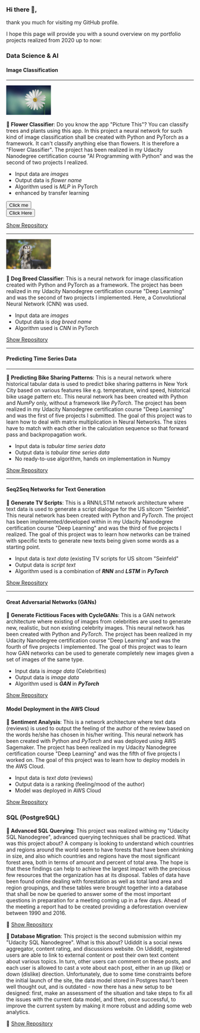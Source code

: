 ### Hi there 👋,

thank you much for visiting my GitHub profile. 

I hope this page will provide you with a sound overview on my portfolio projects realized from 2020 up to now:

### Data Science & AI ###

#### Image Classification ###

---

<img src="marguerite-g29b58e904_640.jpg" alt="Flower Classifier" width="120" alt="(c) Pixabay">

**🌱 Flower Classifier**: Do you know the app "Picture This"? You can classify trees and plants using this app. In this project a neural network for such kind of image classification shall be created with Python and PyTorch as a framework. It can't classify anything else than flowers. It is therefore a "Flower Classifier". The project has been realized in my Udacity Nanodegree certification course "AI Programming with Python" and was the second of two projects I realized. 

- Input data are *images*
- Output data is *flower name*
- Algorithm used is *MLP* in PyTorch
- enhanced by transfer learning

<form>
  <button type="submit" formaction="https://www.w3docs.com">Click me</button>
</form>

<button onclick="window.location.href='https://w3docs.com](https://github.com/Quirly/udacity-AI-app-flower-classification';">
   Click Here
</button>

[Show Repository](https://github.com/Quirly/udacity-AI-app-flower-classification)

---

<img src="animal-company-g4e15affc2_640.jpg" alt="Flower Classifier" width="120" alt="(c) Pixabay">

**🌱 Dog Breed Classifier**: This is a neural network for image classification created with Python and PyTorch as a framework. The project has been realized in my Udacity Nanodegree certification course "Deep Learning" and was the second of two projects I implemented. Here, a Convolutional Neural Network (CNN) was used.

- Input data are *images*
- Output data is *dog breed name*
- Algorithm used is *CNN* in PyTorch

[Show Repository](https://github.com/Quirly/Udacity_DL_02_DogBreedClassifier)

---

#### Predicting Time Series Data ###

---

**🌱 Predicting Bike Sharing Patterns**: This is a neural network where historical tabular data is used to predict bike sharing patterns in New York City based on various features like e.g. temperature, wind speed, historical bike usage pattern etc. This neural network has been created with Python and *NumPy* only, without a framework like *PyTorch*. The project has been realized in my Udacity Nanodegree certification course "Deep Learning" and was the first of five projects I submitted. The goal of this project was to learn how to deal with matrix multiplication in Neural Networks. The sizes have to match with each other in the calculation sequence so that forward pass and backpropagation work. 

- Input data is *tabular time series data*
- Output data is *tabular time series data*
- No ready-to-use algorithm, hands on implementation in Numpy

[Show Repository](https://github.com/Quirly/udacity_predicting_bike_sharing_patterns)

---

#### Seq2Seq Networks for Text Generation ####

**🌱 Generate TV Scripts**: This is a RNN/LSTM network architecture where text data is used to generate a script dialogue for the US sitcom "Seinfeld". This neural network has been created with Python and *PyTorch*. The project has been implemented/developed within in my Udacity Nanodegree certification course "Deep Learning" and was the third of five projects I realized. The goal of this project was to learn how networks can be trained with specific texts to generate new texts being given some words as a starting point. 

- Input data is *text data* (existing TV scripts for US sitcom "Seinfeld"
- Output data is *script text*
- Algorithm used is a combination of ***RNN*** and ***LSTM*** in ***PyTorch***

[Show Repository](https://github.com/Quirly/udacity-AI-DL-RNN_NLP_TV_script_generation)

---

#### Great Adversarial Networks (GANs) ####

**🌱 Generate Fictitious Faces with CycleGANs**: This is a GAN network architecture where existing of images from celebrities are used to generate new, realistic, but non existing celebrity images. This neural network has been created with Python and *PyTorch*. The project has been realized in my Udacity Nanodegree certification course "Deep Learning" and was the fourth of five projects I implemented. The goal of this project was to learn how GAN networks can be used to generate completely new images given a set of images of the same type. 

- Input data is *image data* (Celebrities)
- Output data is *image data*
- Algorithm used is ***GAN*** in ***PyTorch***

[Show Repository]()

#### Model Deployment in the AWS Cloud ####

**🌱 Sentiment Analysis**: This is a network architecture where text data (reviews) is used to output the feeling of the author of the review based on the words he/she has chosen in his/her writing. This neural network has been created with Python and *PyTorch* and was deployed using AWS Sagemaker. The project has been realized in my Udacity Nanodegree certification course "Deep Learning" and was the fifth of five projects I worked on. The goal of this project was to learn how to deploy models in the AWS Cloud. 

- Input data is *text data* (reviews)
- Output data is a ranking (feeling/mood of the author)
- Model was deployed in AWS Cloud

[Show Repository](https://github.com/Quirly/Udacity_DeepLearning_AWS_SentimentAnalysis)

### SQL (PostgreSQL) ###

**🌱 Advanced SQL Querying**: This project was realized withing my "Udacity SQL Nanodegree", advanced querying techniques shall be practiced. What was this project about? A company is looking to understand which countries and regions around the world seem to have forests that have been shrinking in size, and also which countries and regions have the most significant forest area, both in terms of amount and percent of total area. The hope is that these findings can help to achieve the largest impact with the precious few resources that the organization has at its disposal. Tables of data have been found online dealing with forestation as well as total land area and region groupings, and these tables were brought together into a database that shall be now be queried to answer some of the most important questions in preparation for a meeting coming up in a few days. Ahead of the meeting a report had to be created providing a deforestation overview between 1990 and 2016.

🔭 [Show Repository](https://github.com/Quirly/Udacity_SQL_01_Deforestation)

**🌱 Database Migration**: This project is the second submission within my "Udacity SQL Nanodegree". What is this about? Udiddit is a social news aggregator, content rating, and discussions website. On Udiddit, registered users are able to link to external content or post their own text content about various topics. In turn, other users can comment on these posts, and each user is allowed to cast a vote about each post, either in an up (like) or down (dislike) direction. Unfortunately, due to some time constraints before the initial launch of the site, the data model stored in Postgres hasn’t been well thought out, and is outdated - now there has a new setup to be designed: first, make an assessment of the situation and take steps to fix all the issues with the current data model, and then, once successful, to improve the current system by making it more robust and adding some web analytics.

🔭  [Show Repository](https://github.com/Quirly/Udacity_SQL_02_Uddidit_DatabaseSetup)

<!--
**Quirly/Quirly** is a ✨ _special_ ✨ repository because its `README.md` (this file) appears on your GitHub profile.

Here are some ideas to get you started:

- 🔭 I’m currently working on ...
- 🌱 I’m currently learning ...
- 👯 I’m looking to collaborate on ...
- 🤔 I’m looking for help with ...
- 💬 Ask me about ...
- 📫 How to reach me: ...
- 😄 Pronouns: ...
- ⚡ Fun fact: ...
-->

